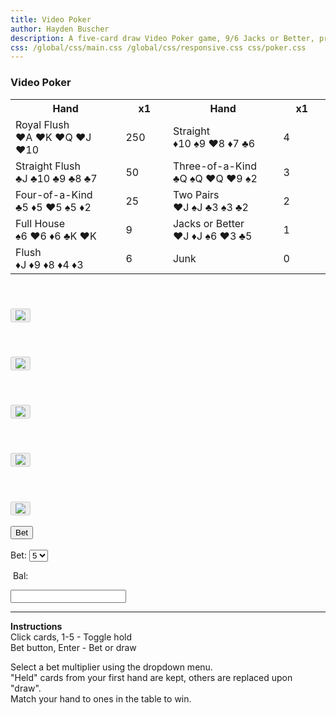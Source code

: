 ```yaml
---
title: Video Poker
author: Hayden Buscher
description: A five-card draw Video Poker game, 9/6 Jacks or Better, programmed in JavaScript.
css: /global/css/main.css /global/css/responsive.css css/poker.css
---
```


### Video Poker

<table class="paytable">
    <tr>
        <th style="width:35%">Hand </th>
        <th style="width:15%" id="tableMult1">x1</th>
        <th style="width:35%">Hand</th>
        <th style="width:15%" id="tableMult2">x1</th>
    </tr>
    <tr>
        <td id="hand1">Royal Flush<br><span class="redText">♥A ♥K ♥Q ♥J ♥10</span></td>
        <td id="table1">250</td>
        <td id="hand6">Straight<br><span class="redText">♦10</span> ♠9 <span class="redText">♥8 ♦7</span> ♣6</td>
        <td id="table6">4</td>
    </tr>
    <tr>
        <td id="hand2">Straight Flush<br>♣J ♣10 ♣9 ♣8 ♣7</td>
        <td id="table2">50</td>
        <td id="hand7">Three-of-a-Kind<br>♣Q ♠Q <span class="redText">♥Q ♥9</span> ♠2</td>
        <td id="table7">3</td>
    </tr>
    <tr>
        <td id="hand3">Four-of-a-Kind<br>♣5 <span class="redText">♦5 ♥5</span> ♠5 <span class="redText">♦2</span></td>
        <td id="table3">25</td>
        <td id="hand8">Two Pairs<br><span class="redText">♥J</span> ♠J ♣3 ♠3 <span class="redText">♣2</span></td>
        <td id="table8">2</td>
    </tr>
    <tr>
        <td id="hand4">Full House<br>♠6 <span class="redText">♥6 ♦6</span> ♣K <span class="redText">♥K</span></td>
        <td id="table4">9</td>
        <td id="hand9">Jacks or Better<br><span class="redText">♥J ♦J</span> ♠6 <span class="redText">♥3</span> ♣5</td>
        <td id="table9">1</td>
    </tr>
    <tr>
        <td id="hand5">Flush<br><span class="redText">♦J ♦9 ♦8 ♦4 ♦3</span></td>
        <td id="table5">6</td>
        <td id="hand10">Junk</td>
        <td id="table10">0</td>
    </tr>
</table>

<div class="cardflex">
        <div class="cardDivF" id="cardDivF">
            <h4 id='text1' class="holdText">&nbsp</h4>
            <button class='imgButton' id='holdImg1' disabled onclick=hold(1)>
                <img draggable="false" id='card1' src='js/cards/BLUE_BACK.svg'>
            </button>
        </div>
        <div class="cardDiv">
            <h4 id='text2' class="holdText">&nbsp</h4>
            <button class='imgButton' id='holdImg2' disabled onclick=hold(2)>
                <img draggable="false" id='card2' src='js/cards/BLUE_BACK.svg'>
            </button>
        </div>
        <div class="cardDiv">
            <h4 id='text3' class="holdText">&nbsp</h4>
            <button class='imgButton' id='holdImg3' disabled onclick=hold(3)>
                <img draggable="false" id='card3' src='js/cards/BLUE_BACK.svg'>
            </button>
        </div>
        <div class="cardDiv">
            <h4 id='text4' class="holdText">&nbsp</h4>
            <button class='imgButton' id='holdImg4' disabled onclick=hold(4)>
                <img draggable="false" id='card4' src='js/cards/BLUE_BACK.svg'>
            </button>
        </div>
        <div class="cardDivL"  id="cardDivL">
            <h4 id='text5' class="holdText">&nbsp</h4>
            <button class='imgButton' id='holdImg5' disabled onclick=hold(5)>
                <img draggable="false" id='card5' src='js/cards/BLUE_BACK.svg'>
            </button>
        </div>
</div>

<div class='betdiv'>
    <br>
    <button class='bet' id='bet' type="button" onclick=betAmnt()> Bet</button>
    <br>
    <br>
    <div style="display:inline">
        <p style="display:inline">Bet:</p>
        <select id = "myList" onchange = updateTable()>
            <option>1</option>
            <option>2</option>
            <option>3</option>
            <option>4</option>
            <option selected>5</option>
        </select>
        <div class="balDiv">
            <p class="balText">&nbspBal: </p>
            <input id="balanceDisp" class="balDisp" type="text" value="" readonly>
        </div>
    </div>
</div>

---

**Instructions**  
Click cards, 1-5 - Toggle hold  
Bet button, Enter - Bet or draw  

Select a bet multiplier using the dropdown menu.  
"Held" cards from your first hand are kept, others are replaced upon "draw".  
Match your hand to ones in the table to win.  


<script src="js/cards/cardparse.js"></script>
<script src="js/poker/pokerVideo copy.js"></script>
